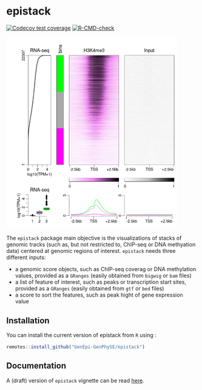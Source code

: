 
# epistack

<!-- badges: start -->
[![Codecov test coverage](https://codecov.io/gh/GenEpi-GenPhySE/epistack/branch/master/graph/badge.svg)](https://codecov.io/gh/GenEpi-GenPhySE/epistack?branch=master)
[![R-CMD-check](https://github.com/GenEpi-GenPhySE/epistack/workflows/R-CMD-check/badge.svg)](https://github.com/GenEpi-GenPhySE/epistack/actions)
<!-- badges: end -->

<img src="inst/extdata/example_vizbi_bos_epistack2.png" width="450" alt="Example of an epistack output">

The `epistack` package main objective is the visualizations of stacks 
of genomic tracks (such as, but not restricted to, ChIP-seq or
DNA methyation data)
centered at genomic regions of interest. `epistack` needs three 
different inputs:

- a genomic score objects, such as ChIP-seq coverag or DNA methylation values, 
provided as a `GRanges` (easily obtained from `bigwig` or `bam` files)
- a list of feature of interest, such as peaks or transcription start sites,
provided as a `GRanges` (easily obtained from `gtf` or `bed` files)
- a score to sort the features, such as peak hight of gene expression value


## Installation

You can install the current version of epistack from `R` using :

``` r
remotes::install_github("GenEpi-GenPhySE/epistack")
```

## Documentation

A (draft) version of `epistack` vignette can be read [here](https://gdevailly.github.io/using_epistack.html).


